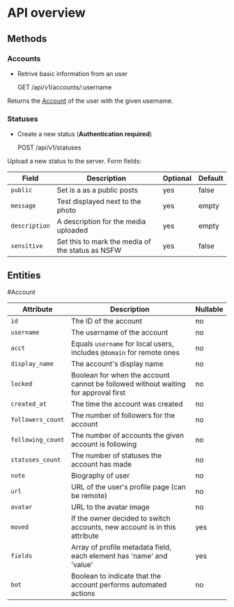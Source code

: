 # API overview

## Methods

### Accounts

- Retrive basic information from an user

    GET /api/v1/accounts/:username

Returns the [Account](#Account) of the user with the given username.

### Statuses

- Create a new status (**Authentication required**)

    POST /api/v1/statuses

Upload a new status to the server. Form fields:

| Field         | Description                                      | Optional | Default |
| ------------- | -------------------------------------------------| -------- | ------- |
| `public`      | Set is a as a public posts                       | yes      | false   |
| `message`     | Test displayed next to the photo                 | yes      | empty   |
| `description` | A description for the media uploaded             | yes      | empty   |
| `sensitive`   | Set this to mark the media of the status as NSFW | yes      | false   |


## Entities

#Account

| Attribute                | Description                                                                        | Nullable |
| ------------------------ | ---------------------------------------------------------------------------------- | -------- |
| `id`                     | The ID of the account                                                              | no       |
| `username`               | The username of the account                                                        | no       |
| `acct`                   | Equals `username` for local users, includes `@domain` for remote ones              | no       |
| `display_name`           | The account's display name                                                         | no       |
| `locked`                 | Boolean for when the account cannot be followed without waiting for approval first | no       |
| `created_at`             | The time the account was created                                                   | no       |
| `followers_count`        | The number of followers for the account                                            | no       |
| `following_count`        | The number of accounts the given account is following                              | no       |
| `statuses_count`         | The number of statuses the account has made                                        | no       |
| `note`                   | Biography of user                                                                  | no       |
| `url`                    | URL of the user's profile page (can be remote)                                     | no       |
| `avatar`                 | URL to the avatar image                                                            | no       |
| `moved`                  | If the owner decided to switch accounts, new account is in this attribute          | yes      |
| `fields`                 | Array of profile metadata field, each element has 'name' and 'value'               | yes      |
| `bot`                    | Boolean to indicate that the account performs automated actions                    | no       |
